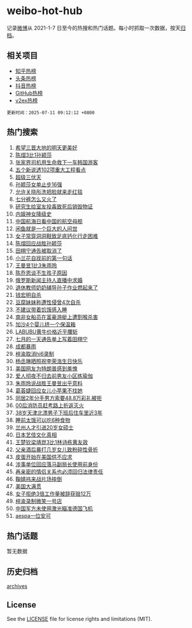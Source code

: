 # weibo-hot-hub

记录[微博](https://www.weibo.com)从 2021-1-7 日至今的热搜和热门话题。每小时抓取一次数据，按天[归档](archives)。

## 相关项目

- [知乎热榜](https://github.com/lonnyzhang423/zhihu-hot-hub)
- [头条热榜](https://github.com/lonnyzhang423/toutiao-hot-hub)
- [抖音热榜](https://github.com/lonnyzhang423/douyin-hot-hub)
- [GitHub热榜](https://github.com/lonnyzhang423/github-hot-hub)
- [v2ex热榜](https://github.com/lonnyzhang423/v2ex-hot-hub)


`更新时间：2025-07-11 09:12:12 +0800`

## 热门搜索

1. [希望三晋大地的明天更美好](https://m.weibo.cn/search?containerid=100103type%3D1%26t%3D10%26q%3D%23%E5%B8%8C%E6%9C%9B%E4%B8%89%E6%99%8B%E5%A4%A7%E5%9C%B0%E7%9A%84%E6%98%8E%E5%A4%A9%E6%9B%B4%E7%BE%8E%E5%A5%BD%23&stream_entry_id=51&isnewpage=1&extparam=seat%3D1%26pos%3D0%26filter_type%3Drealtimehot%26stream_entry_id%3D51%26c_type%3D51%26q%3D%2523%25E5%25B8%258C%25E6%259C%259B%25E4%25B8%2589%25E6%2599%258B%25E5%25A4%25A7%25E5%259C%25B0%25E7%259A%2584%25E6%2598%258E%25E5%25A4%25A9%25E6%259B%25B4%25E7%25BE%258E%25E5%25A5%25BD%2523%26cate%3D10103%26dgr%3D0%26display_time%3D1752196331%26pre_seqid%3D17521963310100055269)
1. [陈熠3比1孙颖莎](https://m.weibo.cn/search?containerid=100103type%3D1%26t%3D10%26q%3D%23%E9%99%88%E7%86%A03%E6%AF%941%E5%AD%99%E9%A2%96%E8%8E%8E%23&stream_entry_id=31&isnewpage=1&extparam=seat%3D1%26pos%3D0%26q%3D%2523%25E9%2599%2588%25E7%2586%25A03%25E6%25AF%25941%25E5%25AD%2599%25E9%25A2%2596%25E8%258E%258E%2523%26flag%3D0%26stream_entry_id%3D31%26filter_type%3Drealtimehot%26lcate%3D5001%26c_type%3D31%26cate%3D5001%26band_rank%3D1%26realpos%3D1%26dgr%3D0%26display_time%3D1752196331%26pre_seqid%3D17521963310100055269)
1. [张家界司机用生命救下一车韩国游客](https://m.weibo.cn/search?containerid=100103type%3D1%26t%3D10%26q%3D%23%E5%BC%A0%E5%AE%B6%E7%95%8C%E5%8F%B8%E6%9C%BA%E7%94%A8%E7%94%9F%E5%91%BD%E6%95%91%E4%B8%8B%E4%B8%80%E8%BD%A6%E9%9F%A9%E5%9B%BD%E6%B8%B8%E5%AE%A2%23&stream_entry_id=31&isnewpage=1&extparam=seat%3D1%26pos%3D1%26q%3D%2523%25E5%25BC%25A0%25E5%25AE%25B6%25E7%2595%258C%25E5%258F%25B8%25E6%259C%25BA%25E7%2594%25A8%25E7%2594%259F%25E5%2591%25BD%25E6%2595%2591%25E4%25B8%258B%25E4%25B8%2580%25E8%25BD%25A6%25E9%259F%25A9%25E5%259B%25BD%25E6%25B8%25B8%25E5%25AE%25A2%2523%26flag%3D1%26stream_entry_id%3D31%26filter_type%3Drealtimehot%26lcate%3D5001%26c_type%3D31%26cate%3D5001%26band_rank%3D2%26realpos%3D2%26dgr%3D0%26display_time%3D1752196331%26pre_seqid%3D17521963310100055269)
1. [五个新说透102项重大工程看点](https://m.weibo.cn/search?containerid=100103type%3D1%26t%3D10%26q%3D%23%E4%BA%94%E4%B8%AA%E6%96%B0%E8%AF%B4%E9%80%8F102%E9%A1%B9%E9%87%8D%E5%A4%A7%E5%B7%A5%E7%A8%8B%E7%9C%8B%E7%82%B9%23&stream_entry_id=31&isnewpage=1&extparam=seat%3D1%26pos%3D2%26q%3D%2523%25E4%25BA%2594%25E4%25B8%25AA%25E6%2596%25B0%25E8%25AF%25B4%25E9%2580%258F102%25E9%25A1%25B9%25E9%2587%258D%25E5%25A4%25A7%25E5%25B7%25A5%25E7%25A8%258B%25E7%259C%258B%25E7%2582%25B9%2523%26flag%3D0%26stream_entry_id%3D31%26filter_type%3Drealtimehot%26lcate%3D5001%26c_type%3D31%26cate%3D5001%26band_rank%3D3%26realpos%3D3%26dgr%3D0%26display_time%3D1752196331%26pre_seqid%3D17521963310100055269)
1. [超级三伏天](https://m.weibo.cn/search?containerid=100103type%3D1%26t%3D10%26q%3D%E8%B6%85%E7%BA%A7%E4%B8%89%E4%BC%8F%E5%A4%A9&stream_entry_id=31&isnewpage=1&extparam=seat%3D1%26pos%3D3%26q%3D%25E8%25B6%2585%25E7%25BA%25A7%25E4%25B8%2589%25E4%25BC%258F%25E5%25A4%25A9%26flag%3D2%26stream_entry_id%3D31%26filter_type%3Drealtimehot%26lcate%3D5001%26c_type%3D31%26cate%3D5001%26band_rank%3D4%26realpos%3D4%26dgr%3D0%26display_time%3D1752196331%26pre_seqid%3D17521963310100055269)
1. [孙颖莎女单止步16强](https://m.weibo.cn/search?containerid=100103type%3D1%26t%3D10%26q%3D%23%E5%AD%99%E9%A2%96%E8%8E%8E%E5%A5%B3%E5%8D%95%E6%AD%A2%E6%AD%A516%E5%BC%BA%23&stream_entry_id=31&isnewpage=1&extparam=seat%3D1%26pos%3D4%26q%3D%2523%25E5%25AD%2599%25E9%25A2%2596%25E8%258E%258E%25E5%25A5%25B3%25E5%258D%2595%25E6%25AD%25A2%25E6%25AD%25A516%25E5%25BC%25BA%2523%26flag%3D0%26stream_entry_id%3D31%26filter_type%3Drealtimehot%26lcate%3D5001%26c_type%3D31%26cate%3D5001%26band_rank%3D5%26realpos%3D5%26dgr%3D0%26display_time%3D1752196331%26pre_seqid%3D17521963310100055269)
1. [允许关晓彤洗把脸就来走红毯](https://m.weibo.cn/search?containerid=100103type%3D1%26t%3D10%26q%3D%E5%85%81%E8%AE%B8%E5%85%B3%E6%99%93%E5%BD%A4%E6%B4%97%E6%8A%8A%E8%84%B8%E5%B0%B1%E6%9D%A5%E8%B5%B0%E7%BA%A2%E6%AF%AF&stream_entry_id=31&isnewpage=1&extparam=seat%3D1%26pos%3D5%26q%3D%25E5%2585%2581%25E8%25AE%25B8%25E5%2585%25B3%25E6%2599%2593%25E5%25BD%25A4%25E6%25B4%2597%25E6%258A%258A%25E8%2584%25B8%25E5%25B0%25B1%25E6%259D%25A5%25E8%25B5%25B0%25E7%25BA%25A2%25E6%25AF%25AF%26flag%3D2%26stream_entry_id%3D31%26filter_type%3Drealtimehot%26lcate%3D5001%26c_type%3D31%26cate%3D5001%26band_rank%3D6%26realpos%3D6%26dgr%3D0%26display_time%3D1752196331%26pre_seqid%3D17521963310100055269)
1. [七分裤怎么又火了](https://m.weibo.cn/search?containerid=100103type%3D1%26t%3D10%26q%3D%23%E4%B8%83%E5%88%86%E8%A3%A4%E6%80%8E%E4%B9%88%E5%8F%88%E7%81%AB%E4%BA%86%23&stream_entry_id=31&isnewpage=1&extparam=seat%3D1%26pos%3D6%26q%3D%2523%25E4%25B8%2583%25E5%2588%2586%25E8%25A3%25A4%25E6%2580%258E%25E4%25B9%2588%25E5%258F%2588%25E7%2581%25AB%25E4%25BA%2586%2523%26flag%3D0%26stream_entry_id%3D31%26filter_type%3Drealtimehot%26lcate%3D5001%26c_type%3D31%26cate%3D5001%26band_rank%3D7%26realpos%3D7%26dgr%3D0%26display_time%3D1752196331%26pre_seqid%3D17521963310100055269)
1. [研究生给室友投毒致死后销毁物证](https://m.weibo.cn/search?containerid=100103type%3D1%26t%3D10%26q%3D%23%E7%A0%94%E7%A9%B6%E7%94%9F%E7%BB%99%E5%AE%A4%E5%8F%8B%E6%8A%95%E6%AF%92%E8%87%B4%E6%AD%BB%E5%90%8E%E9%94%80%E6%AF%81%E7%89%A9%E8%AF%81%23&stream_entry_id=31&isnewpage=1&extparam=seat%3D1%26pos%3D7%26q%3D%2523%25E7%25A0%2594%25E7%25A9%25B6%25E7%2594%259F%25E7%25BB%2599%25E5%25AE%25A4%25E5%258F%258B%25E6%258A%2595%25E6%25AF%2592%25E8%2587%25B4%25E6%25AD%25BB%25E5%2590%258E%25E9%2594%2580%25E6%25AF%2581%25E7%2589%25A9%25E8%25AF%2581%2523%26flag%3D1%26stream_entry_id%3D31%26filter_type%3Drealtimehot%26lcate%3D5001%26c_type%3D31%26cate%3D5001%26band_rank%3D8%26realpos%3D8%26dgr%3D0%26display_time%3D1752196331%26pre_seqid%3D17521963310100055269)
1. [内娱神女降级史](https://m.weibo.cn/search?containerid=100103type%3D1%26t%3D10%26q%3D%E5%86%85%E5%A8%B1%E7%A5%9E%E5%A5%B3%E9%99%8D%E7%BA%A7%E5%8F%B2&stream_entry_id=31&isnewpage=1&extparam=seat%3D1%26pos%3D8%26q%3D%25E5%2586%2585%25E5%25A8%25B1%25E7%25A5%259E%25E5%25A5%25B3%25E9%2599%258D%25E7%25BA%25A7%25E5%258F%25B2%26flag%3D2%26stream_entry_id%3D31%26filter_type%3Drealtimehot%26lcate%3D5001%26c_type%3D31%26cate%3D5001%26band_rank%3D9%26realpos%3D9%26dgr%3D0%26display_time%3D1752196331%26pre_seqid%3D17521963310100055269)
1. [中国航海日看中国的航空母舰](https://m.weibo.cn/search?containerid=100103type%3D1%26t%3D10%26q%3D%23%E4%B8%AD%E5%9B%BD%E8%88%AA%E6%B5%B7%E6%97%A5%E7%9C%8B%E4%B8%AD%E5%9B%BD%E7%9A%84%E8%88%AA%E7%A9%BA%E6%AF%8D%E8%88%B0%23&stream_entry_id=31&isnewpage=1&extparam=seat%3D1%26pos%3D9%26q%3D%2523%25E4%25B8%25AD%25E5%259B%25BD%25E8%2588%25AA%25E6%25B5%25B7%25E6%2597%25A5%25E7%259C%258B%25E4%25B8%25AD%25E5%259B%25BD%25E7%259A%2584%25E8%2588%25AA%25E7%25A9%25BA%25E6%25AF%258D%25E8%2588%25B0%2523%26flag%3D1%26stream_entry_id%3D31%26filter_type%3Drealtimehot%26lcate%3D5001%26c_type%3D31%26cate%3D5001%26band_rank%3D10%26realpos%3D10%26dgr%3D0%26display_time%3D1752196331%26pre_seqid%3D17521963310100055269)
1. [闲鱼就是一个巨大的人间世](https://m.weibo.cn/search?containerid=100103type%3D1%26t%3D10%26q%3D%E9%97%B2%E9%B1%BC%E5%B0%B1%E6%98%AF%E4%B8%80%E4%B8%AA%E5%B7%A8%E5%A4%A7%E7%9A%84%E4%BA%BA%E9%97%B4%E4%B8%96&stream_entry_id=31&isnewpage=1&extparam=seat%3D1%26pos%3D10%26q%3D%25E9%2597%25B2%25E9%25B1%25BC%25E5%25B0%25B1%25E6%2598%25AF%25E4%25B8%2580%25E4%25B8%25AA%25E5%25B7%25A8%25E5%25A4%25A7%25E7%259A%2584%25E4%25BA%25BA%25E9%2597%25B4%25E4%25B8%2596%26flag%3D2%26stream_entry_id%3D31%26filter_type%3Drealtimehot%26lcate%3D5001%26c_type%3D31%26cate%3D5001%26band_rank%3D11%26realpos%3D11%26dgr%3D0%26display_time%3D1752196331%26pre_seqid%3D17521963310100055269)
1. [女子常穿洞洞鞋致足底钙化行走困难](https://m.weibo.cn/search?containerid=100103type%3D1%26t%3D10%26q%3D%23%E5%A5%B3%E5%AD%90%E5%B8%B8%E7%A9%BF%E6%B4%9E%E6%B4%9E%E9%9E%8B%E8%87%B4%E8%B6%B3%E5%BA%95%E9%92%99%E5%8C%96%E8%A1%8C%E8%B5%B0%E5%9B%B0%E9%9A%BE%23&stream_entry_id=31&isnewpage=1&extparam=seat%3D1%26pos%3D11%26q%3D%2523%25E5%25A5%25B3%25E5%25AD%2590%25E5%25B8%25B8%25E7%25A9%25BF%25E6%25B4%259E%25E6%25B4%259E%25E9%259E%258B%25E8%2587%25B4%25E8%25B6%25B3%25E5%25BA%2595%25E9%2592%2599%25E5%258C%2596%25E8%25A1%258C%25E8%25B5%25B0%25E5%259B%25B0%25E9%259A%25BE%2523%26flag%3D0%26stream_entry_id%3D31%26filter_type%3Drealtimehot%26lcate%3D5001%26c_type%3D31%26cate%3D5001%26band_rank%3D12%26realpos%3D12%26dgr%3D0%26display_time%3D1752196331%26pre_seqid%3D17521963310100055269)
1. [陈熠回应战胜孙颖莎](https://m.weibo.cn/search?containerid=100103type%3D1%26t%3D10%26q%3D%23%E9%99%88%E7%86%A0%E5%9B%9E%E5%BA%94%E6%88%98%E8%83%9C%E5%AD%99%E9%A2%96%E8%8E%8E%23&stream_entry_id=31&isnewpage=1&extparam=seat%3D1%26pos%3D12%26q%3D%2523%25E9%2599%2588%25E7%2586%25A0%25E5%259B%259E%25E5%25BA%2594%25E6%2588%2598%25E8%2583%259C%25E5%25AD%2599%25E9%25A2%2596%25E8%258E%258E%2523%26flag%3D1%26stream_entry_id%3D31%26filter_type%3Drealtimehot%26lcate%3D5001%26c_type%3D31%26cate%3D5001%26band_rank%3D13%26realpos%3D13%26dgr%3D0%26display_time%3D1752196331%26pre_seqid%3D17521963310100055269)
1. [田栩宁通告被取消了](https://m.weibo.cn/search?containerid=100103type%3D1%26t%3D10%26q%3D%23%E7%94%B0%E6%A0%A9%E5%AE%81%E9%80%9A%E5%91%8A%E8%A2%AB%E5%8F%96%E6%B6%88%E4%BA%86%23&stream_entry_id=31&isnewpage=1&extparam=seat%3D1%26pos%3D13%26q%3D%2523%25E7%2594%25B0%25E6%25A0%25A9%25E5%25AE%2581%25E9%2580%259A%25E5%2591%258A%25E8%25A2%25AB%25E5%258F%2596%25E6%25B6%2588%25E4%25BA%2586%2523%26flag%3D0%26stream_entry_id%3D31%26filter_type%3Drealtimehot%26lcate%3D5001%26c_type%3D31%26cate%3D5001%26band_rank%3D14%26realpos%3D14%26dgr%3D0%26display_time%3D1752196331%26pre_seqid%3D17521963310100055269)
1. [小兰花自戕前的第一句话](https://m.weibo.cn/search?containerid=100103type%3D1%26t%3D10%26q%3D%23%E5%B0%8F%E5%85%B0%E8%8A%B1%E8%87%AA%E6%88%95%E5%89%8D%E7%9A%84%E7%AC%AC%E4%B8%80%E5%8F%A5%E8%AF%9D%23&stream_entry_id=31&isnewpage=1&extparam=seat%3D1%26pos%3D14%26q%3D%2523%25E5%25B0%258F%25E5%2585%25B0%25E8%258A%25B1%25E8%2587%25AA%25E6%2588%2595%25E5%2589%258D%25E7%259A%2584%25E7%25AC%25AC%25E4%25B8%2580%25E5%258F%25A5%25E8%25AF%259D%2523%26flag%3D1%26stream_entry_id%3D31%26filter_type%3Drealtimehot%26lcate%3D5001%26c_type%3D31%26cate%3D5001%26band_rank%3D15%26realpos%3D15%26dgr%3D0%26display_time%3D1752196331%26pre_seqid%3D17521963310100055269)
1. [王曼昱1比3朱雨玲](https://m.weibo.cn/search?containerid=100103type%3D1%26t%3D10%26q%3D%23%E7%8E%8B%E6%9B%BC%E6%98%B11%E6%AF%943%E6%9C%B1%E9%9B%A8%E7%8E%B2%23&stream_entry_id=31&isnewpage=1&extparam=seat%3D1%26pos%3D15%26q%3D%2523%25E7%258E%258B%25E6%259B%25BC%25E6%2598%25B11%25E6%25AF%25943%25E6%259C%25B1%25E9%259B%25A8%25E7%258E%25B2%2523%26flag%3D0%26stream_entry_id%3D31%26filter_type%3Drealtimehot%26lcate%3D5001%26c_type%3D31%26cate%3D5001%26band_rank%3D16%26realpos%3D16%26dgr%3D0%26display_time%3D1752196331%26pre_seqid%3D17521963310100055269)
1. [陈乔恩谈不生孩子原因](https://m.weibo.cn/search?containerid=100103type%3D1%26t%3D10%26q%3D%23%E9%99%88%E4%B9%94%E6%81%A9%E8%B0%88%E4%B8%8D%E7%94%9F%E5%AD%A9%E5%AD%90%E5%8E%9F%E5%9B%A0%23&stream_entry_id=31&isnewpage=1&extparam=seat%3D1%26pos%3D16%26q%3D%2523%25E9%2599%2588%25E4%25B9%2594%25E6%2581%25A9%25E8%25B0%2588%25E4%25B8%258D%25E7%2594%259F%25E5%25AD%25A9%25E5%25AD%2590%25E5%258E%259F%25E5%259B%25A0%2523%26flag%3D0%26stream_entry_id%3D31%26filter_type%3Drealtimehot%26lcate%3D5001%26c_type%3D31%26cate%3D5001%26band_rank%3D17%26realpos%3D17%26dgr%3D0%26display_time%3D1752196331%26pre_seqid%3D17521963310100055269)
1. [俄罗斯新闻主持人直播中求婚](https://m.weibo.cn/search?containerid=100103type%3D1%26t%3D10%26q%3D%23%E4%BF%84%E7%BD%97%E6%96%AF%E6%96%B0%E9%97%BB%E4%B8%BB%E6%8C%81%E4%BA%BA%E7%9B%B4%E6%92%AD%E4%B8%AD%E6%B1%82%E5%A9%9A%23&stream_entry_id=31&isnewpage=1&extparam=seat%3D1%26pos%3D17%26q%3D%2523%25E4%25BF%2584%25E7%25BD%2597%25E6%2596%25AF%25E6%2596%25B0%25E9%2597%25BB%25E4%25B8%25BB%25E6%258C%2581%25E4%25BA%25BA%25E7%259B%25B4%25E6%2592%25AD%25E4%25B8%25AD%25E6%25B1%2582%25E5%25A9%259A%2523%26flag%3D0%26stream_entry_id%3D31%26filter_type%3Drealtimehot%26lcate%3D5001%26c_type%3D31%26cate%3D5001%26band_rank%3D18%26realpos%3D18%26dgr%3D0%26display_time%3D1752196331%26pre_seqid%3D17521963310100055269)
1. [退休教师奶奶辅导孙子作业燃起来了](https://m.weibo.cn/search?containerid=100103type%3D1%26t%3D10%26q%3D%23%E9%80%80%E4%BC%91%E6%95%99%E5%B8%88%E5%A5%B6%E5%A5%B6%E8%BE%85%E5%AF%BC%E5%AD%99%E5%AD%90%E4%BD%9C%E4%B8%9A%E7%87%83%E8%B5%B7%E6%9D%A5%E4%BA%86%23&stream_entry_id=31&isnewpage=1&extparam=seat%3D1%26pos%3D18%26q%3D%2523%25E9%2580%2580%25E4%25BC%2591%25E6%2595%2599%25E5%25B8%2588%25E5%25A5%25B6%25E5%25A5%25B6%25E8%25BE%2585%25E5%25AF%25BC%25E5%25AD%2599%25E5%25AD%2590%25E4%25BD%259C%25E4%25B8%259A%25E7%2587%2583%25E8%25B5%25B7%25E6%259D%25A5%25E4%25BA%2586%2523%26flag%3D1%26stream_entry_id%3D31%26filter_type%3Drealtimehot%26lcate%3D5001%26c_type%3D31%26cate%3D5001%26band_rank%3D19%26realpos%3D19%26dgr%3D0%26display_time%3D1752196331%26pre_seqid%3D17521963310100055269)
1. [钱宏明自杀](https://m.weibo.cn/search?containerid=100103type%3D1%26t%3D10%26q%3D%E9%92%B1%E5%AE%8F%E6%98%8E%E8%87%AA%E6%9D%80&stream_entry_id=31&isnewpage=1&extparam=seat%3D1%26pos%3D19%26q%3D%25E9%2592%25B1%25E5%25AE%258F%25E6%2598%258E%25E8%2587%25AA%25E6%259D%2580%26flag%3D2%26stream_entry_id%3D31%26filter_type%3Drealtimehot%26lcate%3D5001%26c_type%3D31%26cate%3D5001%26band_rank%3D20%26realpos%3D20%26dgr%3D0%26display_time%3D1752196331%26pre_seqid%3D17521963310100055269)
1. [豆腐妹妹称遭性侵曾4次自杀](https://m.weibo.cn/search?containerid=100103type%3D1%26t%3D10%26q%3D%23%E8%B1%86%E8%85%90%E5%A6%B9%E5%A6%B9%E7%A7%B0%E9%81%AD%E6%80%A7%E4%BE%B5%E6%9B%BE4%E6%AC%A1%E8%87%AA%E6%9D%80%23&stream_entry_id=31&isnewpage=1&extparam=seat%3D1%26pos%3D20%26q%3D%2523%25E8%25B1%2586%25E8%2585%2590%25E5%25A6%25B9%25E5%25A6%25B9%25E7%25A7%25B0%25E9%2581%25AD%25E6%2580%25A7%25E4%25BE%25B5%25E6%259B%25BE4%25E6%25AC%25A1%25E8%2587%25AA%25E6%259D%2580%2523%26flag%3D0%26stream_entry_id%3D31%26filter_type%3Drealtimehot%26lcate%3D5001%26c_type%3D31%26cate%3D5001%26band_rank%3D21%26realpos%3D21%26dgr%3D0%26display_time%3D1752196331%26pre_seqid%3D17521963310100055269)
1. [不建议带着饥饿感入睡](https://m.weibo.cn/search?containerid=100103type%3D1%26t%3D10%26q%3D%E4%B8%8D%E5%BB%BA%E8%AE%AE%E5%B8%A6%E7%9D%80%E9%A5%A5%E9%A5%BF%E6%84%9F%E5%85%A5%E7%9D%A1&stream_entry_id=31&isnewpage=1&extparam=seat%3D1%26pos%3D21%26q%3D%25E4%25B8%258D%25E5%25BB%25BA%25E8%25AE%25AE%25E5%25B8%25A6%25E7%259D%2580%25E9%25A5%25A5%25E9%25A5%25BF%25E6%2584%259F%25E5%2585%25A5%25E7%259D%25A1%26flag%3D0%26stream_entry_id%3D31%26filter_type%3Drealtimehot%26lcate%3D5001%26c_type%3D31%26cate%3D5001%26band_rank%3D22%26realpos%3D22%26dgr%3D0%26display_time%3D1752196331%26pre_seqid%3D17521963310100055269)
1. [南非女船员在富豪游艇上遭割喉杀害](https://m.weibo.cn/search?containerid=100103type%3D1%26t%3D10%26q%3D%23%E5%8D%97%E9%9D%9E%E5%A5%B3%E8%88%B9%E5%91%98%E5%9C%A8%E5%AF%8C%E8%B1%AA%E6%B8%B8%E8%89%87%E4%B8%8A%E9%81%AD%E5%89%B2%E5%96%89%E6%9D%80%E5%AE%B3%23&stream_entry_id=31&isnewpage=1&extparam=seat%3D1%26pos%3D22%26q%3D%2523%25E5%258D%2597%25E9%259D%259E%25E5%25A5%25B3%25E8%2588%25B9%25E5%2591%2598%25E5%259C%25A8%25E5%25AF%258C%25E8%25B1%25AA%25E6%25B8%25B8%25E8%2589%2587%25E4%25B8%258A%25E9%2581%25AD%25E5%2589%25B2%25E5%2596%2589%25E6%259D%2580%25E5%25AE%25B3%2523%26flag%3D1%26stream_entry_id%3D31%26filter_type%3Drealtimehot%26lcate%3D5001%26c_type%3D31%26cate%3D5001%26band_rank%3D23%26realpos%3D23%26dgr%3D0%26display_time%3D1752196331%26pre_seqid%3D17521963310100055269)
1. [加沙4个婴儿挤一个保温箱](https://m.weibo.cn/search?containerid=100103type%3D1%26t%3D10%26q%3D%23%E5%8A%A0%E6%B2%994%E4%B8%AA%E5%A9%B4%E5%84%BF%E6%8C%A4%E4%B8%80%E4%B8%AA%E4%BF%9D%E6%B8%A9%E7%AE%B1%23&stream_entry_id=31&isnewpage=1&extparam=seat%3D1%26pos%3D23%26q%3D%2523%25E5%258A%25A0%25E6%25B2%25994%25E4%25B8%25AA%25E5%25A9%25B4%25E5%2584%25BF%25E6%258C%25A4%25E4%25B8%2580%25E4%25B8%25AA%25E4%25BF%259D%25E6%25B8%25A9%25E7%25AE%25B1%2523%26flag%3D1%26stream_entry_id%3D31%26filter_type%3Drealtimehot%26lcate%3D5001%26c_type%3D31%26cate%3D5001%26band_rank%3D24%26realpos%3D24%26dgr%3D0%26display_time%3D1752196331%26pre_seqid%3D17521963310100055269)
1. [LABUBU黄牛价格近乎腰斩](https://m.weibo.cn/search?containerid=100103type%3D1%26t%3D10%26q%3D%23LABUBU%E9%BB%84%E7%89%9B%E4%BB%B7%E6%A0%BC%E8%BF%91%E4%B9%8E%E8%85%B0%E6%96%A9%23&stream_entry_id=31&isnewpage=1&extparam=seat%3D1%26pos%3D24%26q%3D%2523LABUBU%25E9%25BB%2584%25E7%2589%259B%25E4%25BB%25B7%25E6%25A0%25BC%25E8%25BF%2591%25E4%25B9%258E%25E8%2585%25B0%25E6%2596%25A9%2523%26flag%3D0%26stream_entry_id%3D31%26filter_type%3Drealtimehot%26lcate%3D5001%26c_type%3D31%26cate%3D5001%26band_rank%3D25%26realpos%3D25%26dgr%3D0%26display_time%3D1752196331%26pre_seqid%3D17521963310100055269)
1. [七月的一天通告单上写着田栩宁](https://m.weibo.cn/search?containerid=100103type%3D1%26t%3D10%26q%3D%23%E4%B8%83%E6%9C%88%E7%9A%84%E4%B8%80%E5%A4%A9%E9%80%9A%E5%91%8A%E5%8D%95%E4%B8%8A%E5%86%99%E7%9D%80%E7%94%B0%E6%A0%A9%E5%AE%81%23&stream_entry_id=31&isnewpage=1&extparam=seat%3D1%26pos%3D25%26q%3D%2523%25E4%25B8%2583%25E6%259C%2588%25E7%259A%2584%25E4%25B8%2580%25E5%25A4%25A9%25E9%2580%259A%25E5%2591%258A%25E5%258D%2595%25E4%25B8%258A%25E5%2586%2599%25E7%259D%2580%25E7%2594%25B0%25E6%25A0%25A9%25E5%25AE%2581%2523%26flag%3D0%26stream_entry_id%3D31%26filter_type%3Drealtimehot%26lcate%3D5001%26c_type%3D31%26cate%3D5001%26band_rank%3D26%26realpos%3D26%26dgr%3D0%26display_time%3D1752196331%26pre_seqid%3D17521963310100055269)
1. [成都暴雨](https://m.weibo.cn/search?containerid=100103type%3D1%26t%3D10%26q%3D%E6%88%90%E9%83%BD%E6%9A%B4%E9%9B%A8&stream_entry_id=31&isnewpage=1&extparam=seat%3D1%26pos%3D26%26q%3D%25E6%2588%2590%25E9%2583%25BD%25E6%259A%25B4%25E9%259B%25A8%26flag%3D1%26stream_entry_id%3D31%26filter_type%3Drealtimehot%26lcate%3D5001%26c_type%3D31%26cate%3D5001%26band_rank%3D27%26realpos%3D27%26dgr%3D0%26display_time%3D1752196331%26pre_seqid%3D17521963310100055269)
1. [梓渝取消hi6录制](https://m.weibo.cn/search?containerid=100103type%3D1%26t%3D10%26q%3D%23%E6%A2%93%E6%B8%9D%E5%8F%96%E6%B6%88hi6%E5%BD%95%E5%88%B6%23&stream_entry_id=31&isnewpage=1&extparam=seat%3D1%26pos%3D27%26q%3D%2523%25E6%25A2%2593%25E6%25B8%259D%25E5%258F%2596%25E6%25B6%2588hi6%25E5%25BD%2595%25E5%2588%25B6%2523%26flag%3D0%26stream_entry_id%3D31%26filter_type%3Drealtimehot%26lcate%3D5001%26c_type%3D31%26cate%3D5001%26band_rank%3D28%26realpos%3D28%26dgr%3D0%26display_time%3D1752196331%26pre_seqid%3D17521963310100055269)
1. [杨丞琳晒照祝李荣浩生日快乐](https://m.weibo.cn/search?containerid=100103type%3D1%26t%3D10%26q%3D%23%E6%9D%A8%E4%B8%9E%E7%90%B3%E6%99%92%E7%85%A7%E7%A5%9D%E6%9D%8E%E8%8D%A3%E6%B5%A9%E7%94%9F%E6%97%A5%E5%BF%AB%E4%B9%90%23&stream_entry_id=31&isnewpage=1&extparam=seat%3D1%26pos%3D28%26q%3D%2523%25E6%259D%25A8%25E4%25B8%259E%25E7%2590%25B3%25E6%2599%2592%25E7%2585%25A7%25E7%25A5%259D%25E6%259D%258E%25E8%258D%25A3%25E6%25B5%25A9%25E7%2594%259F%25E6%2597%25A5%25E5%25BF%25AB%25E4%25B9%2590%2523%26flag%3D0%26stream_entry_id%3D31%26filter_type%3Drealtimehot%26lcate%3D5001%26c_type%3D31%26cate%3D5001%26band_rank%3D29%26realpos%3D29%26dgr%3D0%26display_time%3D1752196331%26pre_seqid%3D17521963310100055269)
1. [美国网友为特朗普感到羞愧](https://m.weibo.cn/search?containerid=100103type%3D1%26t%3D10%26q%3D%23%E7%BE%8E%E5%9B%BD%E7%BD%91%E5%8F%8B%E4%B8%BA%E7%89%B9%E6%9C%97%E6%99%AE%E6%84%9F%E5%88%B0%E7%BE%9E%E6%84%A7%23&stream_entry_id=31&isnewpage=1&extparam=seat%3D1%26pos%3D29%26q%3D%2523%25E7%25BE%258E%25E5%259B%25BD%25E7%25BD%2591%25E5%258F%258B%25E4%25B8%25BA%25E7%2589%25B9%25E6%259C%2597%25E6%2599%25AE%25E6%2584%259F%25E5%2588%25B0%25E7%25BE%259E%25E6%2584%25A7%2523%26flag%3D1%26stream_entry_id%3D31%26filter_type%3Drealtimehot%26lcate%3D5001%26c_type%3D31%26cate%3D5001%26band_rank%3D30%26realpos%3D30%26dgr%3D0%26display_time%3D1752196331%26pre_seqid%3D17521963310100055269)
1. [爱人彻夜不归去前男友小区练瑜伽](https://m.weibo.cn/search?containerid=100103type%3D1%26t%3D10%26q%3D%23%E7%88%B1%E4%BA%BA%E5%BD%BB%E5%A4%9C%E4%B8%8D%E5%BD%92%E5%8E%BB%E5%89%8D%E7%94%B7%E5%8F%8B%E5%B0%8F%E5%8C%BA%E7%BB%83%E7%91%9C%E4%BC%BD%23&stream_entry_id=31&isnewpage=1&extparam=seat%3D1%26pos%3D30%26q%3D%2523%25E7%2588%25B1%25E4%25BA%25BA%25E5%25BD%25BB%25E5%25A4%259C%25E4%25B8%258D%25E5%25BD%2592%25E5%258E%25BB%25E5%2589%258D%25E7%2594%25B7%25E5%258F%258B%25E5%25B0%258F%25E5%258C%25BA%25E7%25BB%2583%25E7%2591%259C%25E4%25BC%25BD%2523%26flag%3D0%26stream_entry_id%3D31%26filter_type%3Drealtimehot%26lcate%3D5001%26c_type%3D31%26cate%3D5001%26band_rank%3D31%26realpos%3D31%26dgr%3D0%26display_time%3D1752196331%26pre_seqid%3D17521963310100055269)
1. [朱雨玲说战胜王曼昱出乎意料](https://m.weibo.cn/search?containerid=100103type%3D1%26t%3D10%26q%3D%23%E6%9C%B1%E9%9B%A8%E7%8E%B2%E8%AF%B4%E6%88%98%E8%83%9C%E7%8E%8B%E6%9B%BC%E6%98%B1%E5%87%BA%E4%B9%8E%E6%84%8F%E6%96%99%23&stream_entry_id=31&isnewpage=1&extparam=seat%3D1%26pos%3D31%26q%3D%2523%25E6%259C%25B1%25E9%259B%25A8%25E7%258E%25B2%25E8%25AF%25B4%25E6%2588%2598%25E8%2583%259C%25E7%258E%258B%25E6%259B%25BC%25E6%2598%25B1%25E5%2587%25BA%25E4%25B9%258E%25E6%2584%258F%25E6%2596%2599%2523%26flag%3D1%26stream_entry_id%3D31%26filter_type%3Drealtimehot%26lcate%3D5001%26c_type%3D31%26cate%3D5001%26band_rank%3D32%26realpos%3D32%26dgr%3D0%26display_time%3D1752196331%26pre_seqid%3D17521963310100055269)
1. [葛荟婕回应女儿小苹果不找她](https://m.weibo.cn/search?containerid=100103type%3D1%26t%3D10%26q%3D%23%E8%91%9B%E8%8D%9F%E5%A9%95%E5%9B%9E%E5%BA%94%E5%A5%B3%E5%84%BF%E5%B0%8F%E8%8B%B9%E6%9E%9C%E4%B8%8D%E6%89%BE%E5%A5%B9%23&stream_entry_id=31&isnewpage=1&extparam=seat%3D1%26pos%3D32%26q%3D%2523%25E8%2591%259B%25E8%258D%259F%25E5%25A9%2595%25E5%259B%259E%25E5%25BA%2594%25E5%25A5%25B3%25E5%2584%25BF%25E5%25B0%258F%25E8%258B%25B9%25E6%259E%259C%25E4%25B8%258D%25E6%2589%25BE%25E5%25A5%25B9%2523%26flag%3D0%26stream_entry_id%3D31%26filter_type%3Drealtimehot%26lcate%3D5001%26c_type%3D31%26cate%3D5001%26band_rank%3D33%26realpos%3D33%26dgr%3D0%26display_time%3D1752196331%26pre_seqid%3D17521963310100055269)
1. [同居2年分手男方索要48.8万彩礼被拒](https://m.weibo.cn/search?containerid=100103type%3D1%26t%3D10%26q%3D%23%E5%90%8C%E5%B1%852%E5%B9%B4%E5%88%86%E6%89%8B%E7%94%B7%E6%96%B9%E7%B4%A2%E8%A6%8148.8%E4%B8%87%E5%BD%A9%E7%A4%BC%E8%A2%AB%E6%8B%92%23&stream_entry_id=31&isnewpage=1&extparam=seat%3D1%26pos%3D33%26q%3D%2523%25E5%2590%258C%25E5%25B1%25852%25E5%25B9%25B4%25E5%2588%2586%25E6%2589%258B%25E7%2594%25B7%25E6%2596%25B9%25E7%25B4%25A2%25E8%25A6%258148.8%25E4%25B8%2587%25E5%25BD%25A9%25E7%25A4%25BC%25E8%25A2%25AB%25E6%258B%2592%2523%26flag%3D0%26stream_entry_id%3D31%26filter_type%3Drealtimehot%26lcate%3D5001%26c_type%3D31%26cate%3D5001%26band_rank%3D34%26realpos%3D34%26dgr%3D0%26display_time%3D1752196331%26pre_seqid%3D17521963310100055269)
1. [00后消防员赶考路上折返灭火](https://m.weibo.cn/search?containerid=100103type%3D1%26t%3D10%26q%3D%2300%E5%90%8E%E6%B6%88%E9%98%B2%E5%91%98%E8%B5%B6%E8%80%83%E8%B7%AF%E4%B8%8A%E6%8A%98%E8%BF%94%E7%81%AD%E7%81%AB%23&stream_entry_id=31&isnewpage=1&extparam=seat%3D1%26pos%3D34%26q%3D%252300%25E5%2590%258E%25E6%25B6%2588%25E9%2598%25B2%25E5%2591%2598%25E8%25B5%25B6%25E8%2580%2583%25E8%25B7%25AF%25E4%25B8%258A%25E6%258A%2598%25E8%25BF%2594%25E7%2581%25AD%25E7%2581%25AB%2523%26flag%3D1%26stream_entry_id%3D31%26filter_type%3Drealtimehot%26lcate%3D5001%26c_type%3D31%26cate%3D5001%26band_rank%3D35%26realpos%3D35%26dgr%3D0%26display_time%3D1752196331%26pre_seqid%3D17521963310100055269)
1. [38岁天津北漂男子下班后住车里近3年](https://m.weibo.cn/search?containerid=100103type%3D1%26t%3D10%26q%3D%2338%E5%B2%81%E5%A4%A9%E6%B4%A5%E5%8C%97%E6%BC%82%E7%94%B7%E5%AD%90%E4%B8%8B%E7%8F%AD%E5%90%8E%E4%BD%8F%E8%BD%A6%E9%87%8C%E8%BF%913%E5%B9%B4%23&stream_entry_id=31&isnewpage=1&extparam=seat%3D1%26pos%3D35%26q%3D%252338%25E5%25B2%2581%25E5%25A4%25A9%25E6%25B4%25A5%25E5%258C%2597%25E6%25BC%2582%25E7%2594%25B7%25E5%25AD%2590%25E4%25B8%258B%25E7%258F%25AD%25E5%2590%258E%25E4%25BD%258F%25E8%25BD%25A6%25E9%2587%258C%25E8%25BF%25913%25E5%25B9%25B4%2523%26flag%3D0%26stream_entry_id%3D31%26filter_type%3Drealtimehot%26lcate%3D5001%26c_type%3D31%26cate%3D5001%26band_rank%3D36%26realpos%3D36%26dgr%3D0%26display_time%3D1752196331%26pre_seqid%3D17521963310100055269)
1. [睡前太饿可以吃6种食物](https://m.weibo.cn/search?containerid=100103type%3D1%26t%3D10%26q%3D%23%E7%9D%A1%E5%89%8D%E5%A4%AA%E9%A5%BF%E5%8F%AF%E4%BB%A5%E5%90%836%E7%A7%8D%E9%A3%9F%E7%89%A9%23&stream_entry_id=31&isnewpage=1&extparam=seat%3D1%26pos%3D36%26q%3D%2523%25E7%259D%25A1%25E5%2589%258D%25E5%25A4%25AA%25E9%25A5%25BF%25E5%258F%25AF%25E4%25BB%25A5%25E5%2590%25836%25E7%25A7%258D%25E9%25A3%259F%25E7%2589%25A9%2523%26flag%3D1%26stream_entry_id%3D31%26filter_type%3Drealtimehot%26lcate%3D5001%26c_type%3D31%26cate%3D5001%26band_rank%3D37%26realpos%3D37%26dgr%3D0%26display_time%3D1752196331%26pre_seqid%3D17521963310100055269)
1. [兰州人才引进20岁女硕士](https://m.weibo.cn/search?containerid=100103type%3D1%26t%3D10%26q%3D%23%E5%85%B0%E5%B7%9E%E4%BA%BA%E6%89%8D%E5%BC%95%E8%BF%9B20%E5%B2%81%E5%A5%B3%E7%A1%95%E5%A3%AB%23&stream_entry_id=31&isnewpage=1&extparam=seat%3D1%26pos%3D37%26q%3D%2523%25E5%2585%25B0%25E5%25B7%259E%25E4%25BA%25BA%25E6%2589%258D%25E5%25BC%2595%25E8%25BF%259B20%25E5%25B2%2581%25E5%25A5%25B3%25E7%25A1%2595%25E5%25A3%25AB%2523%26flag%3D0%26stream_entry_id%3D31%26filter_type%3Drealtimehot%26lcate%3D5001%26c_type%3D31%26cate%3D5001%26band_rank%3D38%26realpos%3D38%26dgr%3D0%26display_time%3D1752196331%26pre_seqid%3D17521963310100055269)
1. [日本艺伎文化真相](https://m.weibo.cn/search?containerid=100103type%3D1%26t%3D10%26q%3D%E6%97%A5%E6%9C%AC%E8%89%BA%E4%BC%8E%E6%96%87%E5%8C%96%E7%9C%9F%E7%9B%B8&stream_entry_id=31&isnewpage=1&extparam=seat%3D1%26pos%3D38%26q%3D%25E6%2597%25A5%25E6%259C%25AC%25E8%2589%25BA%25E4%25BC%258E%25E6%2596%2587%25E5%258C%2596%25E7%259C%259F%25E7%259B%25B8%26flag%3D1%26stream_entry_id%3D31%26filter_type%3Drealtimehot%26lcate%3D5001%26c_type%3D31%26cate%3D5001%26band_rank%3D39%26realpos%3D39%26dgr%3D0%26display_time%3D1752196331%26pre_seqid%3D17521963310100055269)
1. [王楚钦梁靖崑3比1林诗栋黄友政](https://m.weibo.cn/search?containerid=100103type%3D1%26t%3D10%26q%3D%23%E7%8E%8B%E6%A5%9A%E9%92%A6%E6%A2%81%E9%9D%96%E5%B4%913%E6%AF%941%E6%9E%97%E8%AF%97%E6%A0%8B%E9%BB%84%E5%8F%8B%E6%94%BF%23&stream_entry_id=31&isnewpage=1&extparam=seat%3D1%26pos%3D39%26q%3D%2523%25E7%258E%258B%25E6%25A5%259A%25E9%2592%25A6%25E6%25A2%2581%25E9%259D%2596%25E5%25B4%25913%25E6%25AF%25941%25E6%259E%2597%25E8%25AF%2597%25E6%25A0%258B%25E9%25BB%2584%25E5%258F%258B%25E6%2594%25BF%2523%26flag%3D1%26stream_entry_id%3D31%26filter_type%3Drealtimehot%26lcate%3D5001%26c_type%3D31%26cate%3D5001%26band_rank%3D40%26realpos%3D40%26dgr%3D0%26display_time%3D1752196331%26pre_seqid%3D17521963310100055269)
1. [父亲酒后暴打几岁女儿致粉碎性骨折](https://m.weibo.cn/search?containerid=100103type%3D1%26t%3D10%26q%3D%23%E7%88%B6%E4%BA%B2%E9%85%92%E5%90%8E%E6%9A%B4%E6%89%93%E5%87%A0%E5%B2%81%E5%A5%B3%E5%84%BF%E8%87%B4%E7%B2%89%E7%A2%8E%E6%80%A7%E9%AA%A8%E6%8A%98%23&stream_entry_id=31&isnewpage=1&extparam=seat%3D1%26pos%3D40%26q%3D%2523%25E7%2588%25B6%25E4%25BA%25B2%25E9%2585%2592%25E5%2590%258E%25E6%259A%25B4%25E6%2589%2593%25E5%2587%25A0%25E5%25B2%2581%25E5%25A5%25B3%25E5%2584%25BF%25E8%2587%25B4%25E7%25B2%2589%25E7%25A2%258E%25E6%2580%25A7%25E9%25AA%25A8%25E6%258A%2598%2523%26flag%3D0%26stream_entry_id%3D31%26filter_type%3Drealtimehot%26lcate%3D5001%26c_type%3D31%26cate%3D5001%26band_rank%3D41%26realpos%3D41%26dgr%3D0%26display_time%3D1752196331%26pre_seqid%3D17521963310100055269)
1. [皮蛋开始在美国供不应求](https://m.weibo.cn/search?containerid=100103type%3D1%26t%3D10%26q%3D%23%E7%9A%AE%E8%9B%8B%E5%BC%80%E5%A7%8B%E5%9C%A8%E7%BE%8E%E5%9B%BD%E4%BE%9B%E4%B8%8D%E5%BA%94%E6%B1%82%23&stream_entry_id=31&isnewpage=1&extparam=seat%3D1%26pos%3D41%26q%3D%2523%25E7%259A%25AE%25E8%259B%258B%25E5%25BC%2580%25E5%25A7%258B%25E5%259C%25A8%25E7%25BE%258E%25E5%259B%25BD%25E4%25BE%259B%25E4%25B8%258D%25E5%25BA%2594%25E6%25B1%2582%2523%26flag%3D0%26stream_entry_id%3D31%26filter_type%3Drealtimehot%26lcate%3D5001%26c_type%3D31%26cate%3D5001%26band_rank%3D42%26realpos%3D42%26dgr%3D0%26display_time%3D1752196331%26pre_seqid%3D17521963310100055269)
1. [涉事单位回应落马副局长使用前身份](https://m.weibo.cn/search?containerid=100103type%3D1%26t%3D10%26q%3D%23%E6%B6%89%E4%BA%8B%E5%8D%95%E4%BD%8D%E5%9B%9E%E5%BA%94%E8%90%BD%E9%A9%AC%E5%89%AF%E5%B1%80%E9%95%BF%E4%BD%BF%E7%94%A8%E5%89%8D%E8%BA%AB%E4%BB%BD%23&stream_entry_id=31&isnewpage=1&extparam=seat%3D1%26pos%3D42%26q%3D%2523%25E6%25B6%2589%25E4%25BA%258B%25E5%258D%2595%25E4%25BD%258D%25E5%259B%259E%25E5%25BA%2594%25E8%2590%25BD%25E9%25A9%25AC%25E5%2589%25AF%25E5%25B1%2580%25E9%2595%25BF%25E4%25BD%25BF%25E7%2594%25A8%25E5%2589%258D%25E8%25BA%25AB%25E4%25BB%25BD%2523%26flag%3D1%26stream_entry_id%3D31%26filter_type%3Drealtimehot%26lcate%3D5001%26c_type%3D31%26cate%3D5001%26band_rank%3D43%26realpos%3D43%26dgr%3D0%26display_time%3D1752196331%26pre_seqid%3D17521963310100055269)
1. [再亲密的情侣关系也必须回归法律责任](https://m.weibo.cn/search?containerid=100103type%3D1%26t%3D10%26q%3D%23%E5%86%8D%E4%BA%B2%E5%AF%86%E7%9A%84%E6%83%85%E4%BE%A3%E5%85%B3%E7%B3%BB%E4%B9%9F%E5%BF%85%E9%A1%BB%E5%9B%9E%E5%BD%92%E6%B3%95%E5%BE%8B%E8%B4%A3%E4%BB%BB%23&stream_entry_id=31&isnewpage=1&extparam=seat%3D1%26pos%3D43%26q%3D%2523%25E5%2586%258D%25E4%25BA%25B2%25E5%25AF%2586%25E7%259A%2584%25E6%2583%2585%25E4%25BE%25A3%25E5%2585%25B3%25E7%25B3%25BB%25E4%25B9%259F%25E5%25BF%2585%25E9%25A1%25BB%25E5%259B%259E%25E5%25BD%2592%25E6%25B3%2595%25E5%25BE%258B%25E8%25B4%25A3%25E4%25BB%25BB%2523%26flag%3D0%26stream_entry_id%3D31%26filter_type%3Drealtimehot%26lcate%3D5001%26c_type%3D31%26cate%3D5001%26band_rank%3D44%26realpos%3D44%26dgr%3D0%26display_time%3D1752196331%26pre_seqid%3D17521963310100055269)
1. [鞠婧祎来战片场摔倒](https://m.weibo.cn/search?containerid=100103type%3D1%26t%3D10%26q%3D%23%E9%9E%A0%E5%A9%A7%E7%A5%8E%E6%9D%A5%E6%88%98%E7%89%87%E5%9C%BA%E6%91%94%E5%80%92%23&stream_entry_id=31&isnewpage=1&extparam=seat%3D1%26pos%3D44%26q%3D%2523%25E9%259E%25A0%25E5%25A9%25A7%25E7%25A5%258E%25E6%259D%25A5%25E6%2588%2598%25E7%2589%2587%25E5%259C%25BA%25E6%2591%2594%25E5%2580%2592%2523%26flag%3D1%26stream_entry_id%3D31%26filter_type%3Drealtimehot%26lcate%3D5001%26c_type%3D31%26cate%3D5001%26band_rank%3D45%26realpos%3D45%26dgr%3D0%26display_time%3D1752196331%26pre_seqid%3D17521963310100055269)
1. [美国大满贯](https://m.weibo.cn/search?containerid=100103type%3D1%26t%3D10%26q%3D%E7%BE%8E%E5%9B%BD%E5%A4%A7%E6%BB%A1%E8%B4%AF&stream_entry_id=31&isnewpage=1&extparam=seat%3D1%26pos%3D45%26q%3D%25E7%25BE%258E%25E5%259B%25BD%25E5%25A4%25A7%25E6%25BB%25A1%25E8%25B4%25AF%26flag%3D1%26stream_entry_id%3D31%26filter_type%3Drealtimehot%26lcate%3D5001%26c_type%3D31%26cate%3D5001%26band_rank%3D46%26realpos%3D46%26dgr%3D0%26display_time%3D1752196331%26pre_seqid%3D17521963310100055269)
1. [女子拒绝3倍工作量被辞获赔12万](https://m.weibo.cn/search?containerid=100103type%3D1%26t%3D10%26q%3D%23%E5%A5%B3%E5%AD%90%E6%8B%92%E7%BB%9D3%E5%80%8D%E5%B7%A5%E4%BD%9C%E9%87%8F%E8%A2%AB%E8%BE%9E%E8%8E%B7%E8%B5%9412%E4%B8%87%23&stream_entry_id=31&isnewpage=1&extparam=seat%3D1%26pos%3D46%26q%3D%2523%25E5%25A5%25B3%25E5%25AD%2590%25E6%258B%2592%25E7%25BB%259D3%25E5%2580%258D%25E5%25B7%25A5%25E4%25BD%259C%25E9%2587%258F%25E8%25A2%25AB%25E8%25BE%259E%25E8%258E%25B7%25E8%25B5%259412%25E4%25B8%2587%2523%26flag%3D0%26stream_entry_id%3D31%26filter_type%3Drealtimehot%26lcate%3D5001%26c_type%3D31%26cate%3D5001%26band_rank%3D47%26realpos%3D47%26dgr%3D0%26display_time%3D1752196331%26pre_seqid%3D17521963310100055269)
1. [梓渝录制微笑一号店](https://m.weibo.cn/search?containerid=100103type%3D1%26t%3D10%26q%3D%23%E6%A2%93%E6%B8%9D%E5%BD%95%E5%88%B6%E5%BE%AE%E7%AC%91%E4%B8%80%E5%8F%B7%E5%BA%97%23&stream_entry_id=31&isnewpage=1&extparam=seat%3D1%26pos%3D47%26q%3D%2523%25E6%25A2%2593%25E6%25B8%259D%25E5%25BD%2595%25E5%2588%25B6%25E5%25BE%25AE%25E7%25AC%2591%25E4%25B8%2580%25E5%258F%25B7%25E5%25BA%2597%2523%26flag%3D1%26stream_entry_id%3D31%26filter_type%3Drealtimehot%26lcate%3D5001%26c_type%3D31%26cate%3D5001%26band_rank%3D48%26realpos%3D48%26dgr%3D0%26display_time%3D1752196331%26pre_seqid%3D17521963310100055269)
1. [中国军方未使用激光瞄准德国飞机](https://m.weibo.cn/search?containerid=100103type%3D1%26t%3D10%26q%3D%23%E4%B8%AD%E5%9B%BD%E5%86%9B%E6%96%B9%E6%9C%AA%E4%BD%BF%E7%94%A8%E6%BF%80%E5%85%89%E7%9E%84%E5%87%86%E5%BE%B7%E5%9B%BD%E9%A3%9E%E6%9C%BA%23&stream_entry_id=31&isnewpage=1&extparam=seat%3D1%26pos%3D48%26q%3D%2523%25E4%25B8%25AD%25E5%259B%25BD%25E5%2586%259B%25E6%2596%25B9%25E6%259C%25AA%25E4%25BD%25BF%25E7%2594%25A8%25E6%25BF%2580%25E5%2585%2589%25E7%259E%2584%25E5%2587%2586%25E5%25BE%25B7%25E5%259B%25BD%25E9%25A3%259E%25E6%259C%25BA%2523%26flag%3D0%26stream_entry_id%3D31%26filter_type%3Drealtimehot%26lcate%3D5001%26c_type%3D31%26cate%3D5001%26band_rank%3D49%26realpos%3D49%26dgr%3D0%26display_time%3D1752196331%26pre_seqid%3D17521963310100055269)
1. [aespa一位安可](https://m.weibo.cn/search?containerid=100103type%3D1%26t%3D10%26q%3Daespa%E4%B8%80%E4%BD%8D%E5%AE%89%E5%8F%AF&stream_entry_id=31&isnewpage=1&extparam=seat%3D1%26pos%3D49%26q%3Daespa%25E4%25B8%2580%25E4%25BD%258D%25E5%25AE%2589%25E5%258F%25AF%26flag%3D1%26stream_entry_id%3D31%26filter_type%3Drealtimehot%26lcate%3D5001%26c_type%3D31%26cate%3D5001%26band_rank%3D50%26realpos%3D50%26dgr%3D0%26display_time%3D1752196331%26pre_seqid%3D17521963310100055269)

## 热门话题

暂无数据

## 历史归档

[archives](archives)

## License

See the [LICENSE](LICENSE) file for license rights and limitations (MIT).
